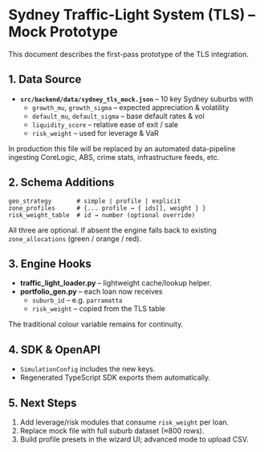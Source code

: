 # Sydney Traffic-Light System (TLS) – Mock Prototype

This document describes the first-pass prototype of the TLS integration.

## 1. Data Source
* **`src/backend/data/sydney_tls_mock.json`** – 10 key Sydney suburbs with
  * `growth_mu`, `growth_sigma`  – expected appreciation & volatility
  * `default_mu`, `default_sigma` – base default rates & vol
  * `liquidity_score`             – relative ease of exit / sale
  * `risk_weight`                 – used for leverage & VaR

In production this file will be replaced by an automated data-pipeline ingesting
CoreLogic, ABS, crime stats, infrastructure feeds, etc.

## 2. Schema Additions
```
geo_strategy       # simple | profile | explicit
zone_profiles      # {... profile → { ids[], weight } }
risk_weight_table  # id → number (optional override)
```
All three are optional.  If absent the engine falls back to existing
`zone_allocations` (green / orange / red).

## 3. Engine Hooks
* **traffic_light_loader.py** – lightweight cache/lookup helper.
* **portfolio_gen.py** – each loan now receives
  * `suburb_id`  – e.g. `parramatta`
  * `risk_weight` – copied from the TLS table

The traditional colour variable remains for continuity.

## 4. SDK & OpenAPI
* `SimulationConfig` includes the new keys.
* Regenerated TypeScript SDK exports them automatically.

## 5. Next Steps
1. Add leverage/risk modules that consume `risk_weight` per loan.
2. Replace mock file with full suburb dataset (≈800 rows).
3. Build profile presets in the wizard UI; advanced mode to upload CSV. 